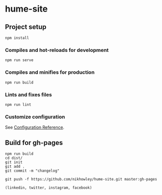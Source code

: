 # hume-site

## Project setup
```
npm install
```

### Compiles and hot-reloads for development
```
npm run serve
```

### Compiles and minifies for production
```
npm run build
```

### Lints and fixes files
```
npm run lint
```

### Customize configuration
See [Configuration Reference](https://cli.vuejs.org/config/).

## Build for gh-pages
```
npm run build
cd dist/
git init
git add .
git commit -m "changelog"
 
git push -f https://github.com/nikhowley/hume-site.git master:gh-pages

(linkedin, twitter, instagram, facebook)